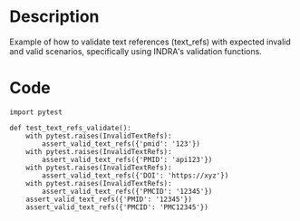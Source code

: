 # Description
Example of how to validate text references (text_refs) with expected invalid and valid scenarios, specifically using INDRA's validation functions.

# Code
```
import pytest

def test_text_refs_validate():
    with pytest.raises(InvalidTextRefs):
        assert_valid_text_refs({'pmid': '123'})
    with pytest.raises(InvalidTextRefs):
        assert_valid_text_refs({'PMID': 'api123'})
    with pytest.raises(InvalidTextRefs):
        assert_valid_text_refs({'DOI': 'https://xyz'})
    with pytest.raises(InvalidTextRefs):
        assert_valid_text_refs({'PMCID': '12345'})
    assert_valid_text_refs({'PMID': '12345'})
    assert_valid_text_refs({'PMCID': 'PMC12345'})

```
